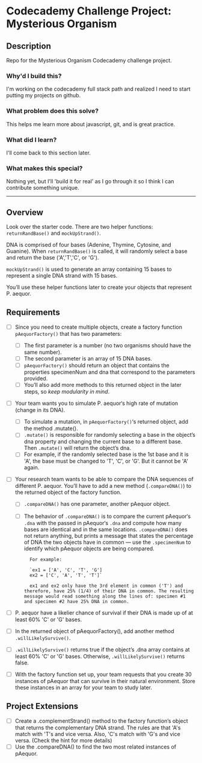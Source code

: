 # Codecademy Challenge Project: Mysterious Organism

## Description
Repo for the Mysterious Organism Codecademy challenge project.

### Why'd I build this?
I'm working on the codecademy full stack path and realized I need to start putting my projects on github. 

### What problem does this solve?
This helps me learn more about javascript, git, and is great practice.

### What did I learn?
I'll come back to this section later.

### What makes this special? 
Nothing yet, but I'll 'build it for real' as I go through it so I think I can contribute something unique.

----------------------

## Overview

Look over the starter code. There are two helper functions: `returnRandBase()` and `mockUpStrand()`.

DNA is comprised of four bases (Adenine, Thymine, Cytosine, and Guanine). When `returnRandBase()` is called, it will randomly select a base and return the base ('A','T','C', or 'G').

`mockUpStrand()` is used to generate an array containing 15 bases to represent a single DNA strand with 15 bases.

You’ll use these helper functions later to create your objects that represent P. aequor.

## Requirements

- [ ] Since you need to create multiple objects, create a factory function `pAequorFactory()` that has two parameters:
    - [ ] The first parameter is a number (no two organisms should have the same number).
    - [ ] The second parameter is an array of 15 DNA bases.
    - [ ] `pAequorFactory()` should return an object that contains the properties specimenNum and dna that correspond to the parameters provided.
    - [ ] You’ll also add more methods to this returned object in the later steps, so *keep modularity in mind*.

- [ ] Your team wants you to simulate P. aequor‘s high rate of mutation (change in its DNA).
    - [ ] To simulate a mutation, in `pAequorFactory()`‘s returned object, add the method .mutate().
    - [ ] `.mutate()` is responsible for randomly selecting a base in the object’s dna property and changing the current base to a different base. Then `.mutate()` will return the object’s dna.
    - [ ] For example, if the randomly selected base is the 1st base and it is 'A', the base must be changed to 'T', 'C', or 'G'. But it cannot be 'A' again.

- [ ] Your research team wants to be able to compare the DNA sequences of different P. aequor. You’ll have to add a new method (`.compareDNA()`) to the returned object of the factory function.
    - [ ] `.compareDNA()` has one parameter, another pAequor object.
    - [ ] The behavior of `.compareDNA()` is to compare the current pAequor‘s `.dna` with the passed in pAequor‘s `.dna` and compute how many bases are identical and in the same locations. `.compareDNA()` does not return anything, but prints a message that states the percentage of DNA the two objects have in common — use the `.specimenNum` to identify which pAequor objects are being compared.

            For example:
            
            `ex1 = ['A', 'C', 'T', 'G']
            ex2 = ['C', 'A', 'T', 'T']`

            ex1 and ex2 only have the 3rd element in common ('T') and therefore, have 25% (1/4) of their DNA in common. The resulting message would read something along the lines of: specimen #1 and specimen #2 have 25% DNA in common.

- [ ] P. aequor have a likelier chance of survival if their DNA is made up of at least 60% 'C' or 'G' bases.
- [ ] In the returned object of pAequorFactory(), add another method `.willLikelySurvive()`.
- [ ] `.willLikelySurvive()` returns true if the object’s .dna array contains at least 60% 'C' or 'G' bases. Otherwise, `.willLikelySurvive()` returns false.

- [ ] With the factory function set up, your team requests that you create 30 instances of pAequor that can survive in their natural environment. Store these instances in an array for your team to study later.

## Project Extensions
- [ ] Create a .complementStrand() method to the factory function’s object that returns the complementary DNA strand. The rules are that 'A's match with 'T's and vice versa. Also, 'C's match with 'G's and vice versa. (Check the hint for more details)
- [ ] Use the .compareDNA() to find the two most related instances of pAequor.